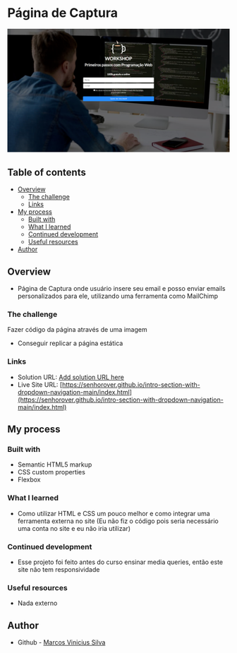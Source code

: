 # Página de Captura

![Preview Pagina de Captura](../../../../imgs/github-imgs/pagina-captura.PNG)

## Table of contents

- [Overview](#overview)
  - [The challenge](#the-challenge)
  - [Links](#links)
- [My process](#my-process)
  - [Built with](#built-with)
  - [What I learned](#what-i-learned)
  - [Continued development](#continued-development)
  - [Useful resources](#useful-resources)
- [Author](#author)

## Overview

- Página de Captura onde usuário insere seu email e posso enviar emails personalizados para ele, utilizando uma ferramenta como MailChimp

### The challenge

Fazer código da página através de uma imagem

- Conseguir replicar a página estática

### Links

- Solution URL: [Add solution URL here](https://your-solution-url.com)
- Live Site URL: [https://senhorover.github.io/intro-section-with-dropdown-navigation-main/index.html](https://senhorover.github.io/intro-section-with-dropdown-navigation-main/index.html)

## My process

### Built with

- Semantic HTML5 markup
- CSS custom properties
- Flexbox

### What I learned

- Como utilizar HTML e CSS um pouco melhor e como integrar uma ferramenta externa no site (Eu não fiz o código pois seria necessário uma conta no site e eu não iria utilizar)

### Continued development

- Esse projeto foi feito antes do curso ensinar media queries, então este site não tem responsividade

### Useful resources

- Nada externo

## Author

- Github - [Marcos Vinicius Silva](https://github.com/SenhorOver)
